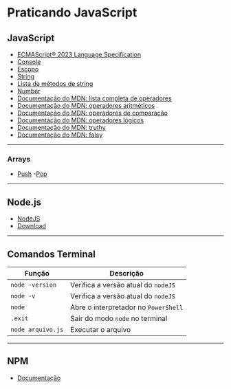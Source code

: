 # Praticando JavaScript

## JavaScript
- [ECMAScript® 2023 Language Specification](https://tc39.es/ecma262/2023/)
- [Console](https://developer.mozilla.org/pt-BR/docs/Web/API/console)
- [Escopo](https://developer.mozilla.org/pt-BR/docs/Glossary/Scope)
- [String](https://developer.mozilla.org/pt-BR/docs/Web/JavaScript/Reference/Global_Objects/String)
- [Lista de métodos de string](https://developer.mozilla.org/en-US/docs/Web/JavaScript/Reference/Global_Objects/String#instance_methods)
- [Number](https://developer.mozilla.org/en-US/docs/Web/JavaScript/Reference/Global_Objects/Number)
- [Documentação do MDN: lista completa de operadores](https://developer.mozilla.org/en-US/docs/Web/JavaScript/Guide/Expressions_and_operators)
- [Documentação do MDN: operadores aritméticos](https://developer.mozilla.org/en-US/docs/Web/JavaScript/Guide/Expressions_and_operators#arithmetic_operators)
- [Documentação do MDN: operadores de comparação](https://developer.mozilla.org/en-US/docs/Web/JavaScript/Guide/Expressions_and_operators#comparison_operators)
- [Documentação do MDN: operadores lógicos](https://developer.mozilla.org/en-US/docs/Web/JavaScript/Guide/Expressions_and_operators#logical_operators)
- [Documentação do MDN: truthy](https://developer.mozilla.org/en-US/docs/Glossary/Truthy)
- [Documentação do MDN: falsy](https://developer.mozilla.org/en-US/docs/Glossary/Falsy)
___
### Arrays
- [Push](https://developer.mozilla.org/en-US/docs/Web/JavaScript/Reference/Global_Objects/Array/push)
-[Pop](https://developer.mozilla.org/en-US/docs/Web/JavaScript/Reference/Global_Objects/Array/pop)
___

## Node.js
- [NodeJS](https://nodejs.org/pt)
- [Download](https://nodejs.org/pt/download/package-manager)
___

## Comandos Terminal
**Função** | **Descrição**
---|---
`node -version` | Verifica a versão atual do `nodeJS`
`node -v` | Verifica a versão atual do `nodeJS`
`node` | Abre o interpretador no `PowerShell`
`.exit` | Sair do modo `node` no terminal
`node arquivo.js` | Executar o arquivo
___

## NPM
- [Documentação](https://www.npmjs.com/)
